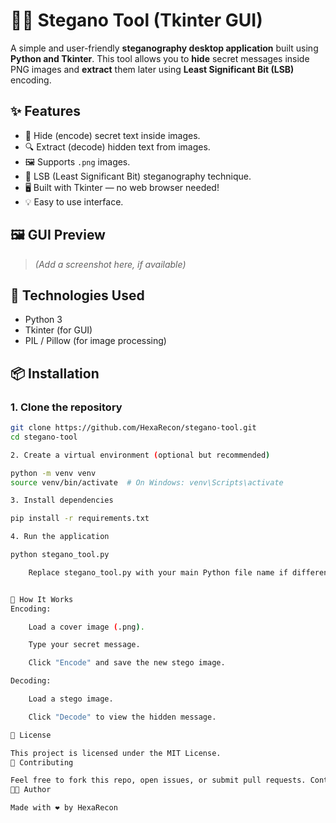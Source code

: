 # 🕵️‍♂️ Stegano Tool (Tkinter GUI)

A simple and user-friendly **steganography desktop application** built using **Python and Tkinter**. This tool allows you to **hide** secret messages inside PNG images and **extract** them later using **Least Significant Bit (LSB)** encoding.

## ✨ Features

- 🔐 Hide (encode) secret text inside images.
- 🔍 Extract (decode) hidden text from images.
- 🖼️ Supports `.png` images.
- 🧠 LSB (Least Significant Bit) steganography technique.
- 🖥️ Built with Tkinter — no web browser needed!
- 💡 Easy to use interface.

## 🖼️ GUI Preview

> *(Add a screenshot here, if available)*

## 🧰 Technologies Used

- Python 3
- Tkinter (for GUI)
- PIL / Pillow (for image processing)

## 📦 Installation

### 1. Clone the repository

```bash
git clone https://github.com/HexaRecon/stegano-tool.git
cd stegano-tool

2. Create a virtual environment (optional but recommended)

python -m venv venv
source venv/bin/activate  # On Windows: venv\Scripts\activate

3. Install dependencies

pip install -r requirements.txt

4. Run the application

python stegano_tool.py

    Replace stegano_tool.py with your main Python file name if different.


🧠 How It Works
Encoding:

    Load a cover image (.png).

    Type your secret message.

    Click "Encode" and save the new stego image.

Decoding:

    Load a stego image.

    Click "Decode" to view the hidden message.

📜 License

This project is licensed under the MIT License.
🤝 Contributing

Feel free to fork this repo, open issues, or submit pull requests. Contributions are welcome!
👨‍💻 Author

Made with ❤️ by HexaRecon
